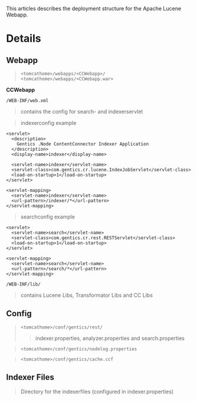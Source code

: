 This articles describes the deployment structure for the Apache Lucene Webapp.

# Details #
## Webapp ##

> `<tomcathome>/webapps/<CCWebapp>/`<br />
> `<tomcathome>/webapps/<CCWebapp.war>`

**CCWebapp**

`/WEB-INF/web.xml`
> contains the config for search- and indexerservlet

> indexerconfig example
```
<servlet>
  <description>
    Gentics .Node ContentConnector Indexer Application
  </description>
  <display-name>indexer</display-name>

  <servlet-name>indexer</servlet-name>
  <servlet-class>com.gentics.cr.lucene.IndexJobServlet</servlet-class>
  <load-on-startup>1</load-on-startup>
</servlet>

<servlet-mapping>
  <servlet-name>indexer</servlet-name>
  <url-pattern>/indexer/*</url-pattern>
</servlet-mapping>
```

> searchconfig example
```
<servlet>
  <servlet-name>search</servlet-name>
  <servlet-class>com.gentics.cr.rest.RESTServlet</servlet-class>
  <load-on-startup>1</load-on-startup>
</servlet>

<servlet-mapping>
  <servlet-name>search</servlet-name>
  <url-pattern>/search/*</url-pattern>
</servlet-mapping>
```

`/WEB-INF/lib/`
> contains Lucene Libs, Transformator Libs and CC Libs

## Config ##

> `<tomcathome>/conf/gentics/rest/`
> > indexer.properties, analyzer.properties and search.properties


> `<tomcathome>/conf/gentics/nodelog.properties`

> `<tomcathome>/conf/gentics/cache.ccf`

## Indexer Files ##
> Directory for the indexerfiles (configured in indexer.properties)